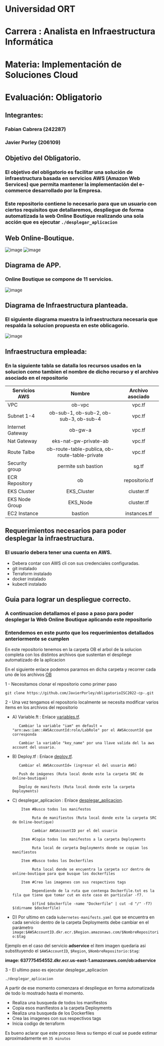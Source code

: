 # Universidad ORT
# Carrera : Analista en Infraestructura Informática
# Materia: Implementación de Soluciones Cloud
# Evaluación: Obligatorio
## Integrantes:
### Fabian Cabrera (242287)
### Javier Porley (206109)
## Objetivo del Obligatorio.
### El objetivo del obligatorio es facilitar una solución de infraestructura basada en servicios AWS (Amazon Web Services) que permita mantener la implementación del e-commerce desarrollado por la Empresa.
### Este repositorio contiene lo necesario para que un usuario con ciertos requisitos que detallaremos, despliegue de forma automatizada la web Online Boutique realizando una sola acción que es ejecutar `./desplegar_aplicacion`

## Web Online-Boutique.

![image](/OB/online-boutique/src/frontend/static/icons/Hipster_HeroLogoCyan.svg) 
![image](/img/online-boutique1.png)

## Diagrama de APP.
### Online Boutique se compone de 11 servicios.

![image](/img/DiagramaApp.png)

## Diagrama de Infraestructura planteada.
### El siguiente diagrama muestra la infraestructura necesaria que respalda la solucion propuesta en este oblicagorio.

![image](/img/ObligatorioISC.drawio.png)

## Infraestructura empleada:
### En la siguiente tabla se datalla los recursos usados en la solucion como tambien el nombre de dicho recurso y el archivo asociado en el repositorio

| Servicios AWS  |    Nombre       |   Archivo asociado   |
| ---------------|:---------------:|:--------------------:|
|       VPC      |     ob-vpc      |        vpc.tf        |
|   Subnet 1-4   | ob-sub-1, ob-sub-2, ob-sub-3, ob-sub-4 |        vpc.tf        |
|Internet Gateway|    ob-gw-a      |        vpc.tf        |
|   Nat Gateway  |  eks-nat-gw-private-ab            |        vpc.tf              |
|  Route Talbe   |ob-route-table-publica, ob-route-table-private          |   vpc.tf                   |
| Security group |      permite ssh bastion           |         sg.tf             |
| ECR Repository |      ob         |         repositorio.tf             |
|   EKS Cluster  |   EKS_Cluster   |     cluster.tf       |
| EKS Node Group |       EKS_Node          |       cluster.tf     |
|   EC2 Instance |    bastion      |     instances.tf     |

## Requerimientos necesarios para poder desplegar la infraestructura.
### El usuario debera tener una cuenta en AWS.
* Debera contar con AWS cli con sus credenciales configuradas.
* git instalado
* Terraform instalado
* docker instalado
* kubectl instalado

## Guia para lograr un despliegue correcto.
### A continuacion detallamos el paso a paso para poder desplegar la Web Online Boutique aplicando este repositorio
### Entendemos en este punto que los requerimientos detallados anteriormente se cumplen

En este repositorio tenemos en la carpeta OB el arbol de la solucion completa con los distintos archivos que sustentan el despliege automatizado de la aplicacion

En el siguiente enlace podemos pararnos en dicha carpeta y recorrer cada uno de los archivos [OB](/OB/)


1 - Necesitamos clonar el repositorio como primer paso

   `git clone https://github.com/JavierPorley/obligatorioISC2022-cp-.git`

2 - Una vez tengamos el repositorio localmente se necesita modificar varios items en los archivos del repositorio

   + A) Variable.ft : Enlace [variables.tf](/OB/variables.tf).
  
            Cambiar la variable "iam" en default = "arn:aws:iam::AWSAccountId:role/LabRole" por el AWSAccountId que corresponda
                             
            Cambiar la variable "key_name" por una llave valida del la aws account del usuario.
                    
   + B) Deploy.tf :	Enlace [deploy.tf](/OB/deploy.tf).
            
            Cambiar el AWSAccountId= (ingresar el del usuario AWS)

            Push de imágenes (Ruta local donde este la carpeta SRC de Online-boutique)

            Deploy de manifests (Ruta local donde este la carpeta Deployments)
                    
   + C) desplegar_aplicacion :	Enlace [desplegar_aplicacion](/OB/desplegar_aplicacion).
  
             Item #Busco todos los manifestos
               
                  Ruta de manifiestos (Ruta local donde este la carpeta SRC de Online-boutique)
                         
                  Cambiar AWSAccountID por el del usuario

             Item #Copio todos los manifestos a la carpeta Deployments
               
                  Ruta local de carpeta Deployments donde se copian los manifiestos

             Item #Busco todos los Dockerfiles

                  Ruta local dende se encuentra la carpeta scr dentro de online-boutique para que busque los dockerfiles

             Item #Creo las imagenes con sus respectivos tags

                  Dependiendo de la ruta que contenga Dockerfile.txt es la fila que tiene que tomar cut en este caso en particular -f7.
 
                  $(find $dockerfile -name "Dockerfile" | cut -d "/" -f7) $(dirname $dockerfile)
   
   + D) Por ultimo en cada `kubernetes-manifests.yaml` que se encuentra en cada servicio dentro de la carpeta Deployments debe cambiar en el parámetro `image:$AWSAccountID.dkr.ecr.$Region.amazonaws.com/$NombreRepositorio:$tag`
 
Ejemplo en el caso del servicio **adservice** el item imagen quedaria asi substituyendo el `$AWSAccountID`, `$Region`, `$NombreRepositorio:$tag`:

**image: 637775454552.dkr.ecr.us-east-1.amazonaws.com/ob:adservice**

3 - El ultimo paso es ejecutar desplegar_aplicacion

`./desplegar_aplicacion`

 A partir de ese momento comenzara el despliegue en forma automatizada de todo lo mostrado hasta el momento.
 * Realiza una busqueda de todos los manifiestos
 * Copia esos manifiestos a la carpeta Deployments
 * Realiza una busqueda de los Dockerfiles
 * Crea las imagenes con sus respectivos tags
 * Inicia codigo de terraform

 Es bueno aclarar que este proceso lleva su tiempo el cual se puede estimar aproximadamente en `35 minutos`




